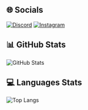 ## 🌐 Socials
[![Discord](https://img.shields.io/badge/Discord-7289DA?logo=discord&logoColor=white)](https://discord.gg/YSjPgWFG)
[![Instagram](https://img.shields.io/badge/Instagram-E4405F?logo=instagram&logoColor=white)](https://instagram.com/pvt_kartikkaiy)

## 📊 GitHub Stats
![GitHub Stats](https://github-readme-stats.vercel.app/api?username=yourusername&show_icons=true&theme=radical)

## 💻 Languages Stats
![Top Langs](https://github-readme-stats.vercel.app/api/top-langs/?username=yourusername&layout=compact)

